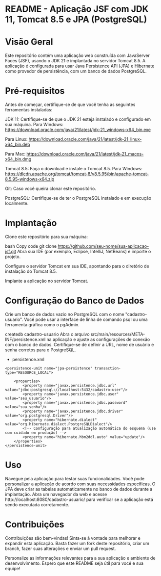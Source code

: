 # README - Aplicação JSF com JDK 11, Tomcat 8.5 e JPA (PostgreSQL)
# Visão Geral
Este repositório contém uma aplicação web construída com JavaServer Faces (JSF), usando o JDK 21 e implantada no servidor Tomcat 8.5. A aplicação é configurada para usar Java Persistence API (JPA) e Hibernate como provedor de persistência, com um banco de dados PostgreSQL.

# Pré-requisitos
Antes de começar, certifique-se de que você tenha as seguintes ferramentas instaladas:

JDK 11: Certifique-se de que o JDK 21 esteja instalado e configurado em sua máquina.
Para Windows:
https://download.oracle.com/java/21/latest/jdk-21_windows-x64_bin.exe

Para Linux:
https://download.oracle.com/java/21/latest/jdk-21_linux-x64_bin.deb

Para Mac:
https://download.oracle.com/java/21/latest/jdk-21_macos-x64_bin.dmg

Tomcat 8.5: Faça o download e instale o Tomcat 8.5.
Para Windows:
https://dlcdn.apache.org/tomcat/tomcat-8/v8.5.95/bin/apache-tomcat-8.5.95-windows-x64.zip

Git: Caso você queira clonar este repositório.

PostgreSQL: Certifique-se de ter o PostgreSQL instalado e em execução localmente.

# Implantação
Clone este repositório para sua máquina:

bash
Copy code
git clone https://github.com/seu-nome/sua-aplicacao-jsf.git
Abra sua IDE (por exemplo, Eclipse, IntelliJ, NetBeans) e importe o projeto.

Configure o servidor Tomcat em sua IDE, apontando para o diretório de instalação do Tomcat 8.5.

Implante a aplicação no servidor Tomcat.

# Configuração do Banco de Dados
Crie um banco de dados vazio no PostgreSQL com o nome "cadastro-usuario". Você pode usar a interface de linha de comando psql ou uma ferramenta gráfica como o pgAdmin.

createdb cadastro-usuario
Abra o arquivo src/main/resources/META-INF/persistence.xml na aplicação e ajuste as configurações de conexão com o banco de dados. Certifique-se de definir a URL, nome de usuário e senha corretos para o PostgreSQL.

- persistence.xml
<?xml version="1.0" encoding="UTF-8"?>
<persistence xmlns="http://xmlns.jcp.org/xml/ns/persistence"
             xmlns:xsi="http://www.w3.org/2001/XMLSchema-instance"
             xsi:schemaLocation="http://xmlns.jcp.org/xml/ns/persistence http://xmlns.jcp.org/xml/ns/persistence/persistence_2_1.xsd"
             version="2.1">

    <persistence-unit name="jpa-persistence" transaction-type="RESOURCE_LOCAL">

        <properties>
            <property name="javax.persistence.jdbc.url" value="jdbc:postgresql://localhost:5432/cadastro-user"/>
            <property name="javax.persistence.jdbc.user" value="seu_usuario"/>
            <property name="javax.persistence.jdbc.password" value="sua_senha"/>
            <property name="javax.persistence.jdbc.driver" value="org.postgresql.Driver"/>
            <property name="hibernate.dialect" value="org.hibernate.dialect.PostgreSQLDialect"/>
            <!-- Configuração para atualização automática do esquema (use com cuidado em produção) -->
            <property name="hibernate.hbm2ddl.auto" value="update"/>
        </properties>
    </persistence-unit>
</persistence>


# Uso
Navegue pela aplicação para testar suas funcionalidades. Você pode personalizar a aplicação de acordo com suas necessidades específicas. O JPA deve criar as tabelas automaticamente no banco de dados durante a implantação.
Abra um navegador da web e acesse http://localhost:8080/cadastro-usuario/ para verificar se a aplicação está sendo executada corretamente.

# Contribuições
Contribuições são bem-vindas! Sinta-se à vontade para melhorar e expandir esta aplicação. Basta fazer um fork deste repositório, criar um branch, fazer suas alterações e enviar um pull request.

Personalize as informações relevantes para a sua aplicação e ambiente de desenvolvimento. Espero que este README seja útil para você e sua equipe!





